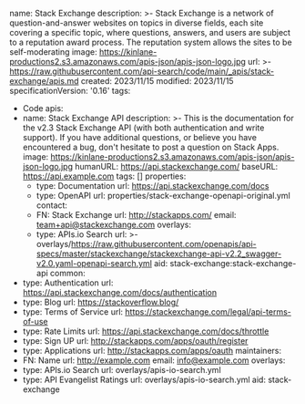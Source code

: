 name: Stack Exchange
description: >-
  Stack Exchange is a network of question-and-answer websites on topics in
  diverse fields, each site covering a specific topic, where questions, answers,
  and users are subject to a reputation award process. The reputation system
  allows the sites to be self-moderating
image: https://kinlane-productions2.s3.amazonaws.com/apis-json/apis-json-logo.jpg
url: >-
  https://raw.githubusercontent.com/api-search/code/main/_apis/stack-exchange/apis.md
created: 2023/11/15
modified: 2023/11/15
specificationVersion: '0.16'
tags:
  - Code
apis:
  - name: Stack Exchange API
    description: >-
      This is the documentation for the v2.3 Stack Exchange API (with both
      authentication and write support). If you have additional questions, or
      believe you have encountered a bug, don't hesitate to post a question on
      Stack Apps.
    image: https://kinlane-productions2.s3.amazonaws.com/apis-json/apis-json-logo.jpg
    humanURL: https://api.stackexchange.com/
    baseURL: https://api.example.com
    tags: []
    properties:
      - type: Documentation
        url: https://api.stackexchange.com/docs
      - type: OpenAPI
        url: properties/stack-exchange-openapi-original.yml
    contact:
      - FN: Stack Exchange
        url: http://stackapps.com/
        email: team+api@stackexchange.com
    overlays:
      - type: APIs.io Search
        url: >-
          overlays/https://raw.githubusercontent.com/openapis/api-specs/master/stackexchange/stackexchange-api-v2.2_swagger-v2.0.yaml-openapi-search.yml
    aid: stack-exchange:stack-exchange-api
common:
  - type: Authentication
    url: https://api.stackexchange.com/docs/authentication
  - type: Blog
    url: https://stackoverflow.blog/
  - type: Terms of Service
    url: https://stackexchange.com/legal/api-terms-of-use
  - type: Rate Limits
    url: https://api.stackexchange.com/docs/throttle
  - type: Sign UP
    url: http://stackapps.com/apps/oauth/register
  - type: Applications
    url: http://stackapps.com/apps/oauth
maintainers:
  - FN: Name
    url: http://example.com
    email: info@example.com
overlays:
  - type: APIs.io Search
    url: overlays/apis-io-search.yml
  - type: API Evangelist Ratings
    url: overlays/apis-io-search.yml
aid: stack-exchange
